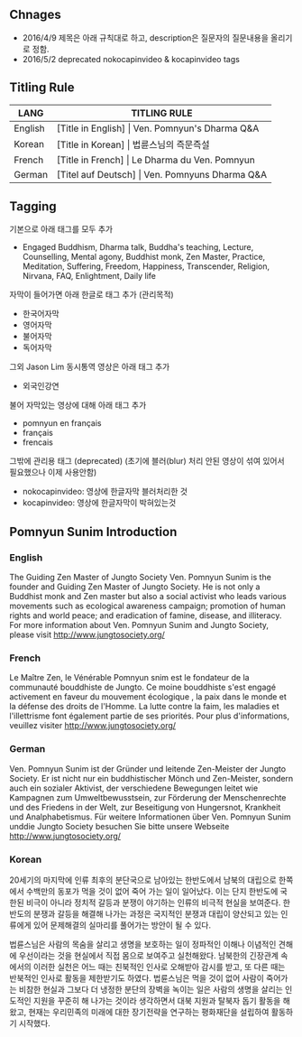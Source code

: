 ## Chnages
* 2016/4/9 제목은 아래 규칙대로 하고, description은 질문자의 질문내용을 올리기로 정함.
* 2016/5/2 deprecated nokocapinvideo & kocapinvideo tags

## Titling Rule

| LANG | TITLING RULE |
| ---- | ------------ |
| English   | [Title in English] \| Ven. Pomnyun's Dharma Q&A |
| Korean    | [Title in Korean] \| 법륜스님의 즉문즉설 |
| French    | [Title in French] \| Le Dharma du Ven. Pomnyun |
| German    | [Titel auf Deutsch] \| Ven. Pomnyuns Dharma Q&A |

## Tagging

기본으로 아래 태그를 모두 추가

* Engaged Buddhism, Dharma talk, Buddha's teaching, Lecture, Counselling, Mental agony, Buddhist monk, Zen Master, Practice, Meditation, Suffering, Freedom, Happiness, Transcender, Religion, Nirvana, FAQ, Enlightment, Daily life


자막이 들어가면 아래 한글로 태그 추가 (관리목적)

* 한국어자막
* 영어자막
* 불어자막
* 독어자막

그외 Jason Lim 동시통역 영상은 아래 태그 추가

* 외국인강연

불어 자막있는 영상에 대해 아래 태그 추가

* pomnyun en français
* français
* frencais

그밖에 관리용 태그 (deprecated)
(초기에 블러(blur) 처리 안된 영상이 섞여 있어서 필요했으나 이제 사용안함)

* nokocapinvideo: 영상에 한글자막 블러처리한 것
* kocapinvideo: 영상에 한글자막이 박혀있는것

## Pomnyun Sunim Introduction

### English

The Guiding Zen Master of Jungto Society Ven. Pomnyun Sunim is the founder and Guiding Zen Master of Jungto Society. He is not only a Buddhist monk and Zen master but also a social activist who leads various movements such as ecological awareness campaign; promotion of human rights and world peace; and eradication of famine, disease, and illiteracy. For more information about Ven. Pomnyun Sunim and Jungto Society, please visit http://www.jungtosociety.org/

### French

Le Maître Zen, le Vénérable Pomnyun snim est le fondateur de la communauté bouddhiste de Jungto. Ce moine bouddhiste s'est engagé activement en faveur du mouvement  écologique , la paix dans le monde et la défense des droits de l'Homme. La lutte contre la faim, les maladies et l'illettrisme font également partie de ses priorités. Pour plus d'informations, veuillez visiter http://www.jungtosociety.org/

### German 

Ven. Pomnyun Sunim ist der Gründer und leitende Zen-Meister der Jungto Society. Er ist nicht nur ein buddhistischer Mönch und Zen-Meister, sondern auch ein sozialer Aktivist, der verschiedene Bewegungen leitet wie Kampagnen zum Umweltbewusstsein, zur Förderung der Menschenrechte und des Friedens in der Welt, zur Beseitigung von Hungersnot,  Krankheit und Analphabetismus. Für weitere Informationen über Ven. Pomnyun Sunim unddie Jungto Society besuchen Sie bitte unsere Webseite http://www.jungtosociety.org/

### Korean
20세기의 마지막에 인류 최후의 분단국으로 남아있는 한반도에서 남북의 대립으로 한쪽에서 수백만의 동포가 먹을 것이 없어 죽어 가는 일이 일어났다. 이는 단지 한반도에 국한된 비극이 아니라 정치적 갈등과 분쟁이 야기하는 인류의 비극적 현실을 보여준다. 한반도의 분쟁과 갈등을 해결해 나가는 과정은 국지적인 분쟁과 대립이 양산되고 있는 인류에게 있어 문제해결의 실마리를 풀어가는 방안이 될 수 있다.

법륜스님은 사람의 목숨을 살리고 생명을 보호하는 일이 정파적인 이해나 이념적인 견해에 우선이라는 것을 현실에서 직접 몸으로 보여주고 실천해왔다. 남북한의 긴장관계 속에서의 이러한 실천은 어느 때는 친북적인 인사로 오해받아 감시를 받고, 또 다른 때는 반북적인 인사로 활동을 제한받기도 하였다. 법륜스님은 먹을 것이 없어 사람이 죽어가는 비참한 현실과 그보다 더 냉정한 분단의 장벽을 녹이는 일은 사람의 생명을 살리는 인도적인 지원을 꾸준히 해 나가는 것이라 생각하면서 대북 지원과 탈북자 돕기 활동을 해왔고, 현재는 우리민족의 미래에 대한 장기전략을 연구하는 평화재단을 설립하여 활동하기 시작했다.

